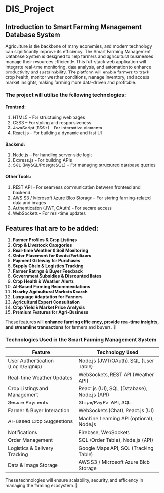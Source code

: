 # DIS_Project
## Introduction to Smart Farming Management Database System
Agriculture is the backbone of many economies, and modern technology can significantly improve its efficiency. The Smart Farming Management Database System is designed to help farmers and agricultural businesses manage their resources efficiently. This full-stack web application will integrate real-time monitoring, data analysis, and automation to enhance productivity and sustainability. The platform will enable farmers to track crop health, monitor weather conditions, manage inventory, and access market insights, making farming more data-driven and profitable.


### The project will utilize the following technologies:
#### Frontend:
1. HTML5 – For structuring web pages
2. CSS3 – For styling and responsiveness
3. JavaScript (ES6+) – For interactive elements
4. React.js – For building a dynamic and fast UI
#### Backend:
1. Node.js – For handling server-side logic
2. Express.js – For building APIs
3. SQL (MySQL/PostgreSQL) – For managing structured database queries
#### Other Tools:
1. REST API – For seamless communication between frontend and backend
2. AWS S3 / Microsoft Azure Blob Storage – For storing farming-related data and images
3. Authentication (JWT, OAuth) – For secure access
4. WebSockets – For real-time updates


## Features that are to be added: 

1. **Farmer Profiles & Crop Listings**  
2. **Crop & Livestock Categories**  
3. **Real-time Weather & Soil Monitoring**  
4. **Order Placement for Seeds/Fertilizers**  
5. **Payment Gateway for Purchases**  
6. **Supply Chain & Logistics Tracking**  
7. **Farmer Ratings & Buyer Feedback**  
8. **Government Subsidies & Discounted Rates**  
9. **Crop Health & Weather Alerts**  
10. **AI-Based Farming Recommendations**  
11. **Nearby Agricultural Markets Search**  
12. **Language Adaptation for Farmers**  
13. **Agricultural Expert Consultation**  
14. **Crop Yield & Market Price Analysis**  
15. **Premium Features for Agri-Business**  

These features will **enhance farming efficiency, provide real-time insights, and streamline transactions** for farmers and buyers. 🚀


### Technologies Used in the Smart Farming Management System

| Feature | Technology Used |
|------------|----------------|
| User Authentication (Login/Signup) | Node.js (JWT/OAuth), SQL (User Table) |
| Real-time Weather Updates | WebSockets, REST API (Weather API) |
| Crop Listings and Management | React.js (UI), SQL (Database), Node.js (API) |
| Secure Payments | Stripe/PayPal API, SQL |
| Farmer & Buyer Interaction | WebSockets (Chat), React.js (UI) |
| AI-Based Crop Suggestions | Machine Learning API (optional), Node.js |
| Notifications | Firebase, WebSockets |
| Order Management | SQL (Order Table), Node.js (API) |
| Logistics & Delivery Tracking | Google Maps API, SQL (Tracking Table) |
| Data & Image Storage | AWS S3 / Microsoft Azure Blob Storage |

These technologies will ensure scalability, security, and efficiency in managing the farming ecosystem. 🚀